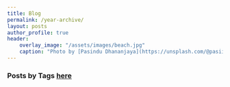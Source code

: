```yaml
---
title: Blog
permalink: /year-archive/
layout: posts
author_profile: true
header:
    overlay_image: "/assets/images/beach.jpg"
    caption: "Photo by [Pasindu Dhananjaya](https://unsplash.com/@pasiiijay) on [Unsplash](https://unsplash.com)"
---
```

### Posts by <strong><i class="fas fa-fw fa-tags" aria-hidden="true"></i>  Tags [here](/tags)

<!-- <ul> -->
<!--   {% for post in site.posts %} -->
<!--     {% unless post.next %} -->
<!--       <font color="#778899"><h2>{{ post.date | date: '%Y %b' }}</h2></font> -->
<!--     {% else %} -->
<!--       {% capture year %}{{ post.date | date: '%Y %b' }}{% endcapture %} -->
<!--       {% capture nyear %}{{ post.next.date | date: '%Y %b' }}{% endcapture %} -->
<!--       {% if year != nyear %} -->
<!--         <font color="#778899"><h2>{{ post.date | date: '%Y %b' }}</h2></font> -->
<!--       {% endif %} -->

<!--     {% endunless %} -->
<!--    {% include archive-single.html %} -->
<!--   {% endfor %} -->
<!-- </ul> -->
